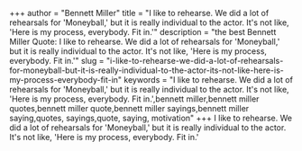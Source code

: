 +++
author = "Bennett Miller"
title = "I like to rehearse. We did a lot of rehearsals for 'Moneyball,' but it is really individual to the actor. It's not like, 'Here is my process, everybody. Fit in.'"
description = "the best Bennett Miller Quote: I like to rehearse. We did a lot of rehearsals for 'Moneyball,' but it is really individual to the actor. It's not like, 'Here is my process, everybody. Fit in.'"
slug = "i-like-to-rehearse-we-did-a-lot-of-rehearsals-for-moneyball-but-it-is-really-individual-to-the-actor-its-not-like-here-is-my-process-everybody-fit-in"
keywords = "I like to rehearse. We did a lot of rehearsals for 'Moneyball,' but it is really individual to the actor. It's not like, 'Here is my process, everybody. Fit in.',bennett miller,bennett miller quotes,bennett miller quote,bennett miller sayings,bennett miller saying,quotes, sayings,quote, saying, motivation"
+++
I like to rehearse. We did a lot of rehearsals for 'Moneyball,' but it is really individual to the actor. It's not like, 'Here is my process, everybody. Fit in.'
